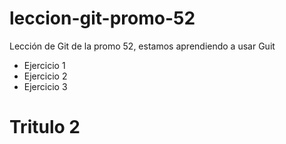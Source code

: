 # leccion-git-promo-52
Lección de Git de la promo 52, estamos aprendiendo a usar Guit
- Ejercicio 1
- Ejercicio 2
- Ejercicio 3

# Tritulo 2

